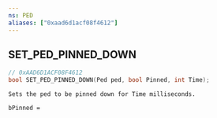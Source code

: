 ```yaml
---
ns: PED
aliases: ["0xaad6d1acf08f4612"]
---
```

## SET_PED_PINNED_DOWN

```c
// 0xAAD6D1ACF08F4612
bool SET_PED_PINNED_DOWN(Ped ped, bool Pinned, int Time);
```

```
Sets the ped to be pinned down for Time milliseconds.

bPinned =
```
